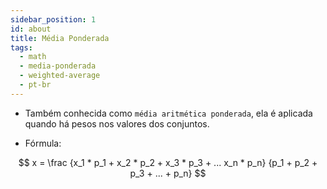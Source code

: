 ```yaml
---
sidebar_position: 1
id: about
title: Média Ponderada
tags:
  - math
  - media-ponderada
  - weighted-average
  - pt-br
---
```


- Também conhecida como `média aritmética ponderada`, ela é aplicada quando há pesos nos valores dos conjuntos.

- Fórmula:

$$
x = \frac {x_1 * p_1 + x_2 * p_2 + x_3 * p_3 + ... x_n * p_n} {p_1 + p_2 + p_3 + ... + p_n}
$$